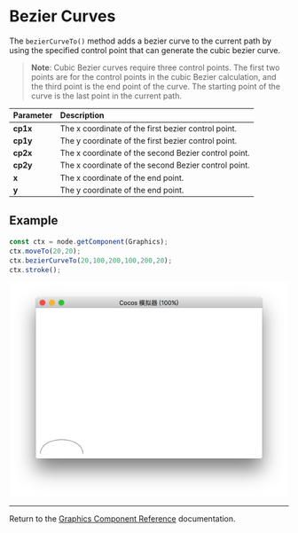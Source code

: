 # Bezier Curves

The `bezierCurveTo()` method adds a bezier curve to the current path by using the specified control point that can generate the cubic bezier curve.

> __Note__: Cubic Bezier curves require three control points. The first two points are for the control points in the cubic Bezier calculation, and the third point is the end point of the curve. The starting point of the curve is the last point in the current path.

| Parameter | Description |
| :-------------- | :----------- |
| **cp1x** | The x coordinate of the first bezier control point. |
| **cp1y** | The y coordinate of the first bezier control point. |
| **cp2x** | The x coordinate of the second Bezier control point. |
| **cp2y** | The x coordinate of the second Bezier control point. |
| **x** | The x coordinate of the end point. |
| **y** | The y coordinate of the end point. |

## Example

```ts
const ctx = node.getComponent(Graphics);
ctx.moveTo(20,20);
ctx.bezierCurveTo(20,100,200,100,200,20);
ctx.stroke();
```

<img src="./bezierCurveTo.png">

<hr>

Return to the [Graphics Component Reference](../graphics.md) documentation.
